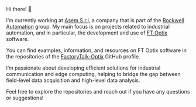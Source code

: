 Hi there! 👋
 
I’m currently working at [Asem S.r.l](https://www.asemautomation.com/), a company that is part of the [Rockwell Automation](https://www.rockwellautomation.com/) group. My main focus is on projects related to industrial automation, and in particular, the development and use of [FT Optix](https://www.rockwellautomation.com/en-us/products/software/factorytalk/optix.html) software.
 
You can find examples, information, and resources on FT Optix software in the repositories of the [FactoryTalk-Optix](https://github.com/FactoryTalk-Optix) GitHub profile.
 
I’m passionate about developing efficient solutions for industrial communication and edge computing, helping to bridge the gap between field-level data acquisition and high-level data analysis.
 
Feel free to explore the repositories and reach out if you have any questions or suggestions!

<!--
**a-ognissanti-rok/a-ognissanti-rok** is a ✨ _special_ ✨ repository because its `README.md` (this file) appears on your GitHub profile.

Here are some ideas to get you started:

- 🔭 I’m currently working on [ASEM-S-R-L](https://github.com/ASEM-S-R-L) project, where you can find lots of examples and information of FT Optix software.
- 🌱 I’m currently learning ...
- 👯 I’m looking to collaborate on ...
- 🤔 I’m looking for help with ...
- 💬 Ask me about ...
- 📫 How to reach me: ...
- 😄 Pronouns: ...
- ⚡ Fun fact: ...
-->
